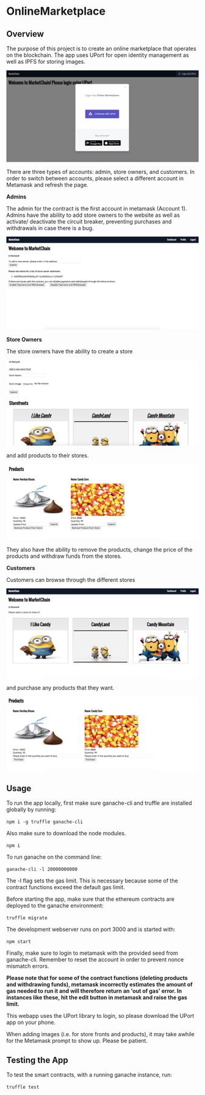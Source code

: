 # OnlineMarketplace

## Overview

The purpose of this project is to create an online marketplace that operates on the blockchain. The app uses UPort for open identity management as well as IPFS for storing images.

![admin image](./images/uport_signin.png)

There are three types of accounts: admin, store owners, and customers. In order to switch between accounts, please select a different account in Metamask and refresh the page.

**Admins**

The admin for the contract is the first account in metamask (Account 1). Admins have the ability to add store owners to the website as well as activate/ deactivate the circuit breaker, preventing purchases and withdrawals in case there is a bug.

![admin image](./images/admin.png)

**Store Owners**

The store owners have the ability to create a store 

![admin image](./images/storeowner.png)

and add products to their stores. 

![admin image](./images/store_products.png)

They also have the ability to remove the products, change the price of the products and withdraw funds from the stores.

**Customers**

Customers can browse through the different stores

![admin image](./images/shopper_stores.png)

and purchase any products that they want.

![admin image](./images/shopper_products.png)

## Usage

To run the app locally, first make sure ganache-cli and truffle are installed globally by running: 

```npm i -g truffle ganache-cli```

Also make sure to download the node modules.

``` npm i ```

To run ganache on the command line: 

```ganache-cli -l 20000000000```

The -l flag sets the gas limit. This is necessary because some of the contract functions exceed the default gas limit. 

Before starting the app, make sure that the ethereum contracts are deployed to the ganache environment:

```truffle migrate```

The development webserver runs on port 3000 and is started with:

```npm start```

Finally, make sure to login to metamask with the provided seed from ganache-cli. Remember to reset the account in order to prevent nonce mismatch errors.

**Please note that for some of the contract functions (deleting products and withdrawing funds), metamask incorrectly estimates the amount of gas needed to run it and will therefore return an 'out of gas' error. In instances like these, hit the edit button in metamask and raise the gas limit.**

This webapp uses the UPort library to login, so please download the UPort app on your phone.

When adding images (i.e. for store fronts and products), it may take awhile for the Metamask prompt to show up. Please be patient.

## Testing the App

To test the smart contracts, with a running ganache instance, run:

```truffle test```
